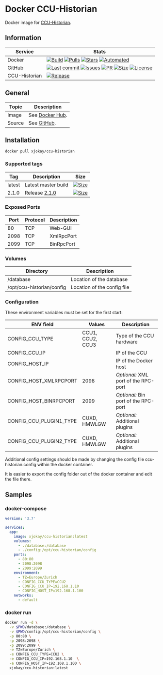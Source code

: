 # Docker CCU-Historian

Docker image for [CCU-Historian](https://ccu-historian.de/).

## Information

| Service       | Stats                                                                                     |
|---------------|-------------------------------------------------------------------------------------------|
| Docker        | [![Build](https://img.shields.io/docker/cloud/build/xjokay/ccu-historian.svg?style=flat-square)](https://hub.docker.com/r/xjokay/ccu-historian/builds) [![Pulls](https://img.shields.io/docker/pulls/xjokay/ccu-historian.svg?style=flat-square)](https://hub.docker.com/r/xjokay/ccu-historian) [![Stars](https://img.shields.io/docker/stars/xjokay/ccu-historian.svg?style=flat-square)](https://hub.docker.com/r/xjokay/ccu-historian) [![Automated](https://img.shields.io/docker/cloud/automated/xjokay/ccu-historian.svg?style=flat-square)](https://hub.docker.com/r/xjokay/ccu-historian/builds) |
| GitHub        | [![Last commit](https://img.shields.io/github/last-commit/x-jokay/docker-ccu-historian.svg?style=flat-square)](https://github.com/x-jokay/docker-ccu-historian/commits/master) [![Issues](https://img.shields.io/github/issues-raw/x-jokay/docker-ccu-historian.svg?style=flat-square)](https://github.com/x-jokay/docker-ccu-historian/issues) [![PR](https://img.shields.io/github/issues-pr-raw/x-jokay/docker-ccu-historian.svg?style=flat-square)](https://github.com/x-jokay/docker-ccu-historian/pulls) [![Size](https://img.shields.io/github/repo-size/x-jokay/docker-ccu-historian.svg?style=flat-square)](https://github.com/x-jokay/docker-ccu-historian/) [![License](https://img.shields.io/badge/license-MIT-blue.svg?style=flat-square)](https://github.com/x-jokay/docker-ccu-historian/blob/master/LICENSE) |
| CCU-Historian | [![Release](https://img.shields.io/github/release/mdzio/ccu-historian.svg?style=flat-square)](https://github.com/mdzio/ccu-historian/releases/latest) |

## General

| Topic     | Description                                                                                   |
|-----------|-----------------------------------------------------------------------------------------------|
| Image     | See [Docker Hub](https://hub.docker.com/r/xjokay/ccu-historian).                              |
| Source    | See [GitHub](https://github.com/x-jokay/docker-ccu-historian).                                |

## Installation

```sh
docker pull xjokay/ccu-historian
```

### Supported tags

| Tag    | Description                                                                | Size                                                                                                                                                                  |
|--------|----------------------------------------------------------------------------|-----------------------------------------------------------------------------------------------------------------------------------------------------------------------|
| latest | Latest master build                                                        | [![Size](https://shields.beevelop.com/docker/image/image-size/xjokay/ccu-historian/latest.svg?style=flat-square)](https://hub.docker.com/r/xjokay/ccu-historian/tags) |
| 2.1.0  | Release [2.1.0](https://github.com/mdzio/ccu-historian/releases/tag/2.1.0) | [![Size](https://shields.beevelop.com/docker/image/image-size/xjokay/ccu-historian/2.1.0.svg?style=flat-square)](https://hub.docker.com/r/xjokay/ccu-historian/tags)  |

### Exposed Ports

| Port | Protocol | Description |
|------|----------|-------------|
|   80 | TCP      | Web-GUI     |
| 2098 | TCP      | XmlRpcPort  |
| 2099 | TCP      | BinRpcPort  |

### Volumes

| Directory                 | Description                 |
|---------------------------|-----------------------------|
| /database                 | Location of the database    |
| /opt/ccu-historian/config | Location of the config file |

### Configuration

These environment variables must be set for the first start:

| ENV field               | Values           | Description                          |
|-------------------------|------------------|--------------------------------------|
| CONFIG_CCU_TYPE         | CCU1, CCU2, CCU3 | Type of the CCU hardware             |
| CONFIG_CCU_IP           |                  | IP of the CCU                        |
| CONFIG_HOST_IP          |                  | IP of the Docker host                |
| CONFIG_HOST_XMLRPCPORT  | 2098             | _Optional:_ XML port of the RPC-port |
| CONFIG_HOST_BINRPCPORT  | 2099             | _Optional:_ Bin port of the RPC-port |
| CONFIG_CCU_PLUGIN1_TYPE | CUXD, HMWLGW     | _Optional:_ Additional plugins       |
| CONFIG_CCU_PLUGIN2_TYPE | CUXD, HMWLGW     | _Optional:_ Additional plugins       |

Additional config settings should be made by changing the config file ccu-historian.config
within the docker container.

It is easier to export the config folder out of the docker container and edit the file there.

## Samples

### docker-compose

```yaml
version: '3.7'

services:
  app:
    image: xjokay/ccu-historian:latest
    volumes:
      - ./database:/database
      - ./config:/opt/ccu-historian/config
    ports:
      - 80:80
      - 2098:2098
      - 2099:2099
    environment:
      - TZ=Europe/Zurich
      - CONFIG_CCU_TYPE=CCU2
      - CONFIG_CCU_IP=192.168.1.10
      - CONFIG_HOST_IP=192.168.1.100
    networks:
      - default
```

### docker run

```sh
docker run -d \
  -v $PWD/database:/database \
  -v $PWD/config:/opt/ccu-historian/config \
  -p 80:80 \
  -p 2098:2098 \
  -p 2099:2099 \
  -e TZ=Europe/Zurich \
  -e CONFIG_CCU_TYPE=CCU2 \
  -e CONFIG_CCU_IP=192.168.1.10  \
  -e CONFIG_HOST_IP=192.168.1.100 \
  xjokay/ccu-historian:latest
```